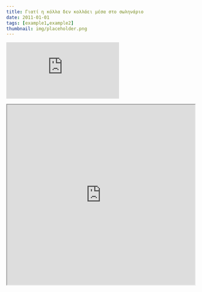 ```yaml
---
title: Γιατί η κόλλα δεν κολλάει μέσα στο σωληνάριο
date: 2011-01-01
tags: [example1,example2]
thumbnail: img/placeholder.png
---
```

![](http://www.kapsis.gr/thumb/phpThumb.php?src=../images/products/1302679866_570_Glitter_Glue_6er.jpg&w=400&h=350&far=C&bg=FCFCFE&) 
<iframe height="480" src="https://docs.google.com/file/d/0B4T-U5-yEriSTFo3cGhuVlhUeU0/preview" width="500"></iframe>
